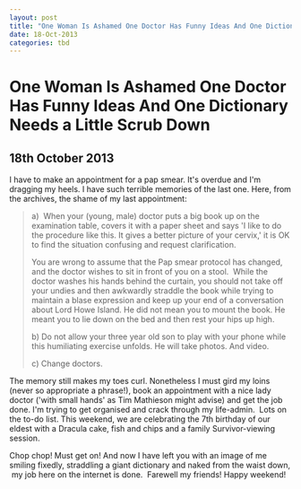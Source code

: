 ```yaml
---
layout: post
title: "One Woman Is Ashamed One Doctor Has Funny Ideas And One Dictionary Needs a Little Scrub Down"
date: 18-Oct-2013
categories: tbd
---
```


# One Woman Is Ashamed One Doctor Has Funny Ideas And One Dictionary Needs a Little Scrub Down

## 18th October 2013

I have to make an appointment for a pap smear. It's overdue and I'm dragging my heels. I have such terrible memories of the last one. Here,   from the archives, the shame of my last appointment:

<blockquote>a)  When your (young, male) doctor puts a big book up on the examination table, covers it with a paper sheet and says 'I like to do the procedure like this. It gives a better picture of your cervix,' it is OK to find the situation confusing and request clarification.

You are wrong to assume that the Pap smear protocol has changed, and the doctor wishes to sit in front of you on a stool.  While the doctor washes his hands behind the curtain, you should not take off your undies and then awkwardly straddle the book while trying to maintain a blase expression and keep up your end of a conversation about Lord Howe Island. He did not mean you to mount the book. He meant you to lie down on the bed and then rest your hips up high.

b) Do not allow your three year old son to play with your phone while this humiliating exercise unfolds. He will take photos. And video.

c) Change doctors.</blockquote>

The memory still makes my toes curl. Nonetheless I must gird my loins (never so appropriate a phrase!), book an appointment with a nice lady doctor ('with small hands' as Tim Mathieson might advise) and get the job done. I'm trying to get organised and crack through my life-admin.  Lots on the to-do list. This weekend, we are celebrating the 7th birthday of our eldest with a Dracula cake, fish and chips and a family Survivor-viewing session.

Chop chop! Must get on! And now I have left you with an image of me smiling fixedly, straddling a giant dictionary and naked from the waist down,  my job here on the internet is done.  Farewell my friends! Happy weekend!

 
